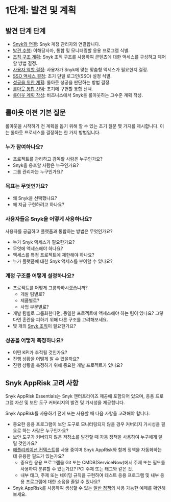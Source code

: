 # 1단계: 발견 및 계획

## 발견 단계 단계

* [Snyk와 연결](connect-with-snyk.md): Snyk 계정 관리자와 연결합니다.
* [발견 수행](conduct-discovery.md): 이해당사자, 통합 및 모니터링할 응용 프로그램 식별.
* [조직 구조 계획](plan-organization-structure.md): Snyk 조직 구조를 사용하여 콘텐츠에 대한 액세스를 구성하고 제어할 방법 결정.
* [사용자 역할 결정](determine-member-roles.md): 사용자가 Snyk에 맞는 맞춤형 액세스가 필요한지 결정.
* [SSO 액세스 결정](decide-sso-access.md): 초기 단일 로그인(SSO) 설정 식별.
* [성공을 위한 계획](plan-for-success.md): 롤아웃 성공을 판단하는 방법 결정.
* [롤아웃 통합 선택](choose-rollout-integrations.md): 초기에 구현할 통합 선택.
* [롤아웃 계획 작성](create-rollout-plan.md): 비즈니스에서 Snyk을 롤아웃하는 고수준 계획 작성.

## 롤아웃 이전 기본 질문

롤아웃을 시작하기 전 계획을 돕기 위해 할 수 있는 초기 질문 몇 가지를 제시합니다. 이는 롤아웃 프로세스를 결정하는 한 가지 방법입니다.

### 누가 참여하나요?

* 프로젝트를 관리하고 감독할 사람은 누구인가요?
* Snyk을 옹호할 사람은 누구인가요?
* 그룹 관리자는 누구인가요?

### 목표는 무엇인가요?

* 왜 Snyk을 선택했나요?
* 왜 지금 구현하려고 하나요?

### 사용자들은 Snyk을 어떻게 사용하나요?

사용자를 공급하고 플랫폼과 통합하는 방법은 무엇인가요?

* 누가 Snyk 액세스가 필요한가요?
* 무엇에 액세스해야 하나요?
* 액세스를 특정 프로젝트에 제한해야 하나요?
* 누가 플랫폼에 대한 Snyk 액세스를 부여할 수 있나요?

### 계정 구조를 어떻게 설정하나요?

* 프로젝트를 어떻게 그룹화하시겠습니까?
  * 개발 팀별로?
  * 제품별로?
  * 사업 부문별로?
* 개발 팀별로 그룹화한다면, 동일한 프로젝트에 액세스해야 하는 팀이 있나요? 그렇다면 혼란을 피하기 위해 다른 구조를 고려해보세요.
* 몇 개의 [Snyk 조직](../../../snyk-admin/groups-and-organizations/organizations/)이 필요한가요?

### 성공을 어떻게 측정하나요?

* 어떤 KPI가 추적될 것인가요?
* 진행 상황을 어떻게 알 수 있을까요?
* 진행 상황을 측정하기 위해 중요한 개발 프로젝트가 있나요?

## Snyk AppRisk 고려 사항

Snyk AppRisk Essentials는 Snyk 엔터프라이즈 제공에 포함되어 있으며, 응용 프로그램 자산 및 보안 도구 커버리지의 발견 및 가시성을 제공합니다.

Snyk AppRisk를 사용하기 전에 또는 사용할 때 다음 사항을 고려해야 합니다:

* 중요한 응용 프로그램이 보안 도구로 모니터링되지 않을 경우 커버리지 가시성을 필요로 하는 사람은 누구인가요?
* 보안 도구가 커버되지 않은 저장소를 발견할 때 자동 정책을 사용하여 누구에게 알릴 것인가요?
* [애플리케이션 컨텍스트](../../../scm-ide-and-ci-cd-integrations/snyk-scm-integrations/application-context-for-scm-integrations/)를 사용 중이며 Snyk AppRisk와 함께 정책을 자동화하는 데 유용한 필드가 있는가요?
  * 중요한 응용 프로그램을 Git 또는 CMDB(ServiceNow)에서 주제 또는 필드를 사용하여 분류할 수 있는가요? PCI 주제 또는 태그와 같은 것.
  * 내부 태그, 주제 또는 네이밍 규칙을 구현하여 테스트 응용 프로그램 및 내부 응용 프로그램에 대한 소음을 줄일 수 있나요?
* Snyk AppRisk를 사용하여 생성할 수 있는 [일반 정책](../../../manage-risk/policies/assets-policies/#use-cases)의 사용 가능한 예제를 확인해보세요.
